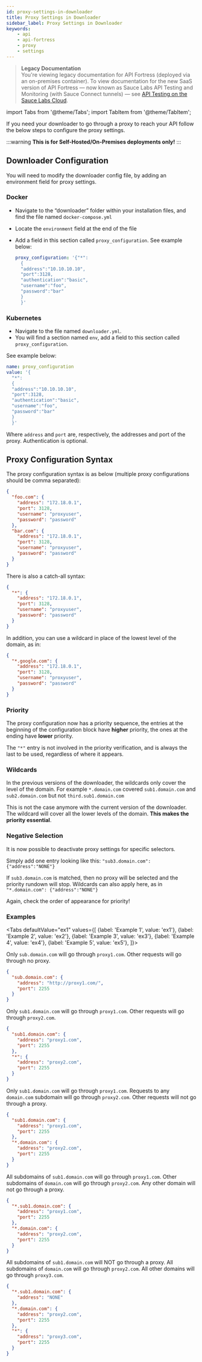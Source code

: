 ```yaml
---
id: proxy-settings-in-downloader
title: Proxy Settings in Downloader
sidebar_label: Proxy Settings in Downloader
keywords:
    - api
    - api-fortress
    - proxy
    - settings
---
```


>**Legacy Documentation**<br/>You're viewing legacy documentation for API Fortress (deployed via an on-premises container). To view documentation for the new SaaS version of API Fortress &#8212; now known as Sauce Labs API Testing and Monitoring (with Sauce Connect tunnels) &#8212; see [API Testing on the Sauce Labs Cloud](/api-testing/).

import Tabs from '@theme/Tabs';
import TabItem from '@theme/TabItem';

If you need your downloader to go through a proxy to reach your API follow the below steps to configure the proxy settings.

:::warning
**This is for Self-Hosted/On-Premises deployments only!**
:::

## Downloader Configuration

You will need to modify the downloader config file, by adding an environment field for proxy settings.

### Docker

* Navigate to the “downloader” folder within your installation files, and find the file named `docker-compose.yml`

* Locate the `environment` field at the end of the file
* Add a field in this section called `proxy_configuration`.
  See example below:
  ```yaml
  proxy_configuration: '{"*":
    {
    "address":"10.10.10.10",
    "port":3128,
    "authentication":"basic",
    "username":"foo",
    "password":"bar"
    }
    }'
  ```

### Kubernetes  

* Navigate to the file named `downloader.yml`.
* You will find a section named `env`, add a field to this section called `proxy_configuration`.

See example below:

```yaml
name: proxy_configuration
value: '{
  "*":
  {
  "address":"10.10.10.10",
  "port":3128,
  "authentication":"basic",
  "username":"foo",
  "password":"bar"
  }
  }'

```

Where `address` and `port` are, respectively, the addresses and port of the proxy. Authentication is optional.

## Proxy Configuration Syntax

The proxy configuration syntax is as below (multiple proxy configurations should be comma separated):

```json
{
  "foo.com": {
    "address": "172.18.0.1",
    "port": 3128,
    "username": "proxyuser",
    "password": "password"
  },
  "bar.com": {
    "address": "172.18.0.1",
    "port": 3128,
    "username": "proxyuser",
    "password": "password"
  }
}
```

There is also a catch-all syntax:

```json
{
  "*": {
    "address": "172.18.0.1",
    "port": 3128,
    "username": "proxyuser",
    "password": "password"
  }
}
```
In addition, you can use a wildcard in place of the lowest level of the domain, as in:

```json
{
  "*.google.com": {
    "address": "172.18.0.1",
    "port": 3128,
    "username": "proxyuser",
    "password": "password"
  }
}
```

### Priority

The proxy configuration now has a priority sequence, the entries at the beginning of the configuration block have **higher** priority, the ones at the ending have **lower** priority.

The `"*"` entry is not involved in the priority verification, and is always the last to be used, regardless of where it appears.

### Wildcards

In the previous versions of the downloader, the wildcards only cover the level of the domain. For example `*.domain.com` covered `sub1.domain.com` and `sub2.domain.com` but not `third.sub1.domain.com`

This is not the case anymore with the current version of the downloader. The wildcard will cover all the lower levels of the domain. **This makes the priority essential**.

### Negative Selection

It is now possible to deactivate proxy settings for specific selectors.

Simply add one entry looking like this: `"sub3.domain.com":{"address":"NONE"}`

If `sub3.domain.com` is matched, then no proxy will be selected and the priority rundown will stop. Wildcards can also apply here, as in `"*.domain.com": {"address":"NONE"}`

Again, check the order of appearance for priority!

### Examples

<Tabs
  defaultValue="ex1"
  values={[
    {label: 'Example 1', value: 'ex1'},
    {label: 'Example 2', value: 'ex2'},
    {label: 'Example 3', value: 'ex3'},
    {label: 'Example 4', value: 'ex4'},
    {label: 'Example 5', value: 'ex5'},
  ]}>

<TabItem value="ex1">

Only `sub.domain.com` will go through `proxy1.com`. Other requests will go through no proxy.

```json
{
  "sub.domain.com": {
    "address": "http://proxy1.com/",
    "port": 2255
  }
}
```

</TabItem>
<TabItem value="ex2">

Only `sub1.domain.com` will go through `proxy1.com`. Other requests will go through `proxy2.com`.

```json
{
  "sub1.domain.com": {
    "address": "proxy1.com",
    "port": 2255
  },
  "*": {
    "address": "proxy2.com",
    "port": 2255
  }
}
```

</TabItem>
<TabItem value="ex3">

Only `sub1.domain.com` will go through `proxy1.com`. Requests to any `domain.com` subdomain will go through `proxy2.com`. Other requests will not go through a proxy.

```json
{
  "sub1.domain.com": {
    "address": "proxy1.com",
    "port": 2255
  },
  "*.domain.com": {
    "address": "proxy2.com",
    "port": 2255
  }
}
```

</TabItem>
<TabItem value="ex4">

All subdomains of `sub1.domain.com`  will go through `proxy1.com`. Other subdomains of `domain.com` will go through `proxy2.com`. Any other domain will not go through a proxy.

```json
{
  "*.sub1.domain.com": {
    "address": "proxy1.com",
    "port": 2255
  },
  "*.domain.com": {
    "address": "proxy2.com",
    "port": 2255
  }
}
```

</TabItem>
<TabItem value="ex5">

All subdomains of `sub1.domain.com` will NOT go through a proxy. All subdomains of `domain.com` will go through `proxy2.com`. All other domains will go through `proxy3.com`.

```json
{
  "*.sub1.domain.com": {
    "address": "NONE"
  },
  "*.domain.com": {
    "address": "proxy2.com",
    "port": 2255
  },
  "*": {
    "address": "proxy3.com",
    "port": 2255
  }
}
```

</TabItem>
</Tabs>

